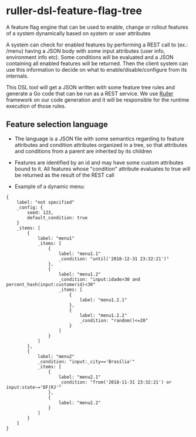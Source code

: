 # ruller-dsl-feature-flag-tree
A feature flag engine that can be used to enable, change or rollout features of a system dynamically based on system or user attributes

A system can check for enabled features by performing a REST call to (ex.: /menu) having a JSON body with some input attributes (user info, environment info etc). Some conditions will be evaluated and a JSON containing all enabled features will be returned. Then the client system can use this information to decide on what to enable/disable/configure from its internals.

This DSL tool will get a JSON written with some feature tree rules and generate a Go code that can be run as a REST service. We use [Ruller](http://github.com/flaviostutz/ruller) framework on our code generation and it will be responsible for the runtime execution of those rules.

## Feature selection language

* The language is a JSON file with some semantics regarding to feature attributes and condition attributes organized in a tree, so that attributes and conditions from a parent are inherited by its children

* Features are identified by an id and may have some custom attributes bound to it. All features whose "condition" attribute evaluates to true will be returned as the result of the REST call

* Example of a dynamic menu:
```
{
    label: "not specified"
    _config: {
        seed: 123,
        default_condition: true
    }
    _items: [
        {
            label: "menu1"            
            _items: [
                {
                    label: "menu1.1"
                    _condition: "until('2018-12-31 23:32:21')"
                },
                {
                    label: "menu1.2"
                    _condition: "input:idade>30 and percent_hash(input:customerid)<30"
                    _items: [
                        {
                            label: "menu1.2.1"
                        },
                        {
                            label: "menu1.2.2"
                            _condition: "random()<=20"
                        }
                    ]
                }
            ]
        },
        {
            label: "menu2"
            _condition: "input:_city=='Brasília'"
            _items: [
                {
                    label: "menu2.1"
                    _condition: "from('2018-11-31 23:32:21') or input:state~='DF|RJ'"
                },
                {
                    label: "menu2.2"
                }
            ]
        }
    ]
}
```